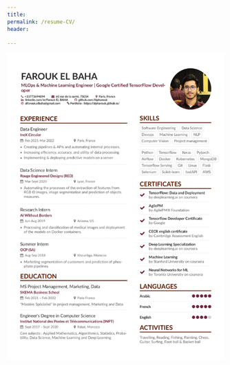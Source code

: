 ```yaml
---
title:
permalink: /resume-CV/
header:
  
---
```


<a href="/pdfs/Farouk_latest_resume.pdf" class="image fit"><img src="/images/Farouk_latest_resume_page-0001.jpg" alt=""></a>
